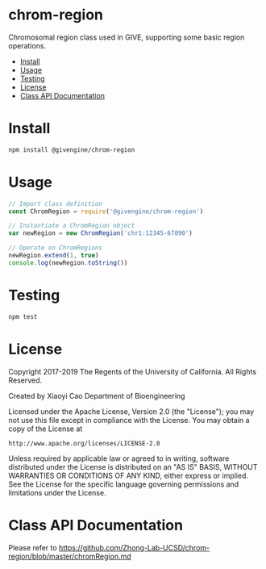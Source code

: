 # chrom-region <!-- omit in toc --> 
Chromosomal region class used in GIVE, supporting some basic region operations.

- [Install](#install)
- [Usage](#usage)
- [Testing](#testing)
- [License](#license)
- [Class API Documentation](#class-api-documentation)

# Install
```bash
npm install @givengine/chrom-region
```

# Usage
```javascript
// Import class definition
const ChromRegion = require('@givengine/chrom-region')

// Instantiate a ChromRegion object
var newRegion = new ChromRegion('chr1:12345-67890')

// Operate on ChromRegions
newRegion.extend(1, true)
console.log(newRegion.toString())
```

# Testing

```bash
npm test
```

# License

Copyright 2017-2019 The Regents of the University of California.
All Rights Reserved.

Created by Xiaoyi Cao
Department of Bioengineering

Licensed under the Apache License, Version 2.0 (the "License");
you may not use this file except in compliance with the License.
You may obtain a copy of the License at

    http://www.apache.org/licenses/LICENSE-2.0

Unless required by applicable law or agreed to in writing, software
distributed under the License is distributed on an "AS IS" BASIS,
WITHOUT WARRANTIES OR CONDITIONS OF ANY KIND, either express or implied.
See the License for the specific language governing permissions and
limitations under the License.


# Class API Documentation
Please refer to <https://github.com/Zhong-Lab-UCSD/chrom-region/blob/master/chromRegion.md>
